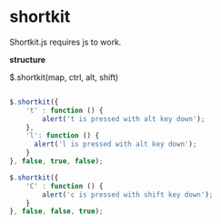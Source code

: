 # shortkit
Shortkit.js requires js to work.

**structure**

$.shortkit(map, ctrl, alt, shift)

```javascript

$.shortkit({
	't' : function () {
		alert('t is pressed with alt key down');
	},
	'l': function () {
	  alert('l is pressed with alt key down');
	}
}, false, true, false);

$.shortkit({
	'C' : function () {
		alert('c is pressed with shift key down');
	}
}, false, false, true);


```
